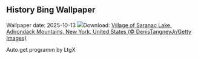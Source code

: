 ## History Bing Wallpaper
Wallpaper date: 2025-10-13
![](https://www.bing.com/th?id=OHR.SaranacLake_EN-CA8587691019_UHD.jpg&w=1000)Download: [Village of Saranac Lake, Adirondack Mountains, New York, United States (© DenisTangneyJr/Getty Images)](https://www.bing.com/th?id=OHR.SaranacLake_EN-CA8587691019_UHD.jpg)

Auto get programm by LtgX
